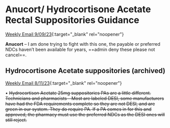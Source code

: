 # Anucort/ Hydrocortisone Acetate Rectal Suppositories Guidance

[Weekly Email 9/09/23](https://mygainwell-my.sharepoint.com/:w:/g/personal/christopher_nguyen_gainwelltechnologies_com/Ecan3EtfXIRNn5VbWoa99ooBrUsjeQKUC3AMdwRiWsTOLA?e=11Yzwc){:target="_blank" rel="noopener"}

**Anucort** – I am done trying to fight with this one, the payable or preferred NDCs haven’t been available for years, ==admin deny these please not cancel==.

## Hydrocortisone Acetate suppositories (archived) 

[Weekly Email 8/11/23](https://mygainwell-my.sharepoint.com/:w:/g/personal/christopher_nguyen_gainwelltechnologies_com/EQPQa6jFBx5EnNJNyKe3x0wBikrVWqIBfsbYA9t9KuiVBA?e=uTOysZ){:target="_blank" rel="noopener"}

•	~~Hydrocortison Acetate 25mg suppositories PAs are a little different. Technicians and pharmacists – Most are labeled DESI, some manufacturers have had the FDA requirements complete so they are not DESI, and are green in our system. They do require PA. If a PA comes in for this and approved, the pharmacy must use the preferred NDCs as the DESI ones will still reject.~~ 
